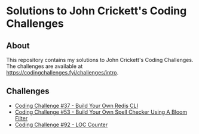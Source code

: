 # Solutions to John Crickett's Coding Challenges

## About

This repository contains my solutions to John Crickett's Coding Challenges. The challenges are available at https://codingchallenges.fyi/challenges/intro.

## Challenges

* [Coding Challenge #37 - Build Your Own Redis CLI ](https://github.com/mrsouravraj/PyRedisConsole)
* [Coding Challenge #53 - Build Your Own Spell Checker Using A Bloom Filter](CC-53-Bloom_filter_spell_checker)
* [Coding Challenge #92 - LOC Counter](CC-92-LOC_Counter/)